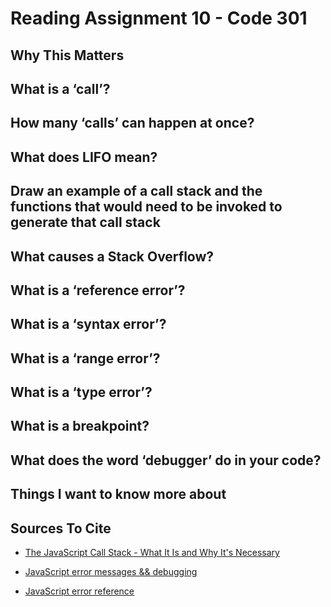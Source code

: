 # Reading Assignment 10 - Code 301

## Why This Matters

## What is a ‘call’?

## How many ‘calls’ can happen at once?

## What does LIFO mean?

## Draw an example of a call stack and the functions that would need to be invoked to generate that call stack

## What causes a Stack Overflow?

## What is a ‘reference error’?

## What is a ‘syntax error’?

## What is a ‘range error’?

## What is a ‘type error’?

## What is a breakpoint?

## What does the word ‘debugger’ do in your code?

## Things I want to know more about

## Sources To Cite

- [The JavaScript Call Stack - What It Is and Why It's Necessary](https://www.freecodecamp.org/news/understanding-the-javascript-call-stack-861e41ae61d4)

- [JavaScript error messages && debugging](https://codeburst.io/javascript-error-messages-debugging-d23f84f0ae7c)

- [JavaScript error reference](https://developer.mozilla.org/en-US/docs/Web/JavaScript/Reference/Errors)
